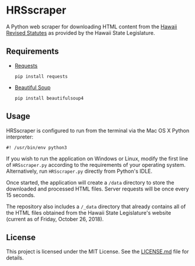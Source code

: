 # HRSscraper

A Python web scraper for downloading HTML content from the [Hawaii Revised Statutes](https://www.capitol.hawaii.gov/hrscurrent/) as provided by the Hawaii State Legislature.

## Requirements

- [Requests](https://pypi.org/project/requests/)

  ```
  pip install requests
  ```

- [Beautiful Soup](https://pypi.org/project/beautifulsoup4/)

  ```
  pip install beautifulsoup4
  ```

## Usage

HRSscraper is configured to run from the terminal via the Mac OS X Python interpreter:

```
#! /usr/bin/env python3
```

If you wish to run the application on Windows or Linux, modify the first line of `HRSscraper.py` according to the requirements of your operating system. Alternatively, run `HRSscraper.py` directly from Python's IDLE.

Once started, the application will create a `/data` directory to store the downloaded and processed HTML files. Server requests will be once every 15 seconds.

The repository also includes a `/_data` directory that already contains all of the HTML files obtained from the Hawaii State Legislature's website (current as of Friday, October 26, 2018).

## License

This project is licensed under the MIT License. See the [LICENSE.md](LICENSE.md) file for details.
